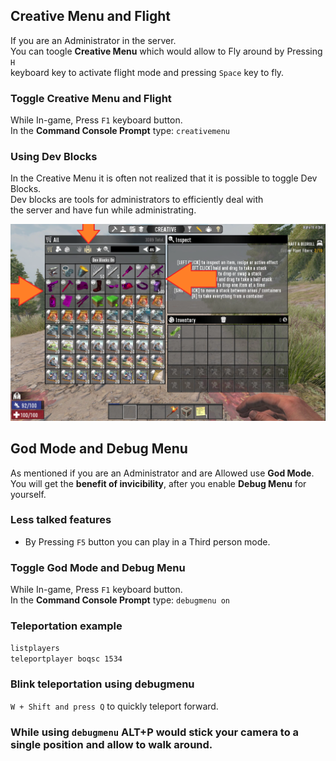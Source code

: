 ## Creative Menu and Flight

If you are an Administrator in the server.  
You can toogle **Creative Menu** which would allow to Fly around by Pressing `H`  
keyboard key to activate flight mode and pressing `Space` key to fly.  

### Toggle Creative Menu and Flight
While In-game, Press `F1` keyboard button.  
In the **Command Console Prompt** type: `creativemenu`

### Using Dev Blocks
In the Creative Menu it is often not realized that it is possible to toggle Dev Blocks.  
Dev blocks are tools for administrators to efficiently deal with  
the server and have fun while administrating.

![Toggling Dev Blocks](toggle-dev-blocks.png)

## God Mode and Debug Menu
As mentioned if you are an Administrator and are Allowed use **God Mode**.  
You will get the **benefit of invicibility**, after you enable **Debug Menu** for yourself.

### Less talked features
* By Pressing `F5` button you can play in a Third person mode.

### Toggle God Mode and Debug Menu
While In-game, Press `F1` keyboard button.  
In the **Command Console Prompt** type: `debugmenu on`

### Teleportation example
`listplayers`  
`teleportplayer boqsc 1534`  


### Blink teleportation using debugmenu
`W + Shift and press Q` to quickly teleport forward.


### While using `debugmenu` ALT+P would stick your camera to a single position and allow to walk around.
